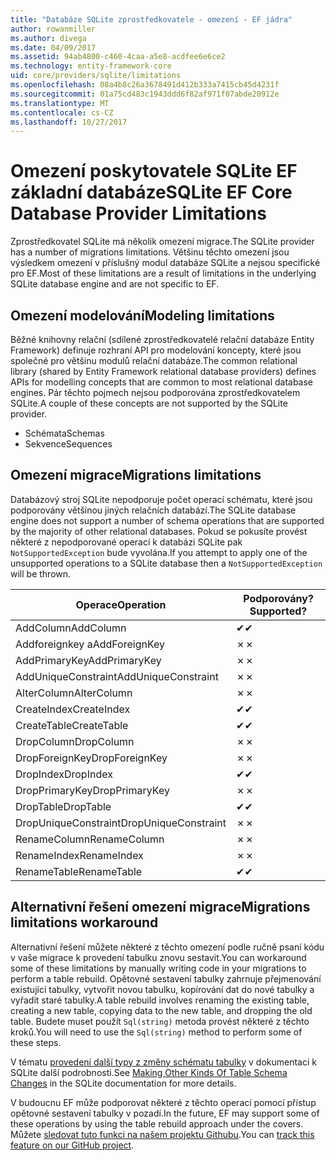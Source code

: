 ```yaml
---
title: "Databáze SQLite zprostředkovatele - omezení - EF jádra"
author: rowanmiller
ms.author: divega
ms.date: 04/09/2017
ms.assetid: 94ab4800-c460-4caa-a5e8-acdfee6e6ce2
ms.technology: entity-framework-core
uid: core/providers/sqlite/limitations
ms.openlocfilehash: 08a4b8c26a3678491d412b333a7415cb45d4231f
ms.sourcegitcommit: 01a75cd483c1943ddd6f82af971f07abde20912e
ms.translationtype: MT
ms.contentlocale: cs-CZ
ms.lasthandoff: 10/27/2017
---
```

# <a name="sqlite-ef-core-database-provider-limitations"></a><span data-ttu-id="cf1ab-102">Omezení poskytovatele SQLite EF základní databáze</span><span class="sxs-lookup"><span data-stu-id="cf1ab-102">SQLite EF Core Database Provider Limitations</span></span>

<span data-ttu-id="cf1ab-103">Zprostředkovatel SQLite má několik omezení migrace.</span><span class="sxs-lookup"><span data-stu-id="cf1ab-103">The SQLite provider has a number of migrations limitations.</span></span> <span data-ttu-id="cf1ab-104">Většinu těchto omezení jsou výsledkem omezení v příslušný modul databáze SQLite a nejsou specifické pro EF.</span><span class="sxs-lookup"><span data-stu-id="cf1ab-104">Most of these limitations are a result of limitations in the underlying SQLite database engine and are not specific to EF.</span></span>

## <a name="modeling-limitations"></a><span data-ttu-id="cf1ab-105">Omezení modelování</span><span class="sxs-lookup"><span data-stu-id="cf1ab-105">Modeling limitations</span></span>

<span data-ttu-id="cf1ab-106">Běžné knihovny relační (sdílené zprostředkovatelé relační databáze Entity Framework) definuje rozhraní API pro modelování koncepty, které jsou společné pro většinu modulů relační databáze.</span><span class="sxs-lookup"><span data-stu-id="cf1ab-106">The common relational library (shared by Entity Framework relational database providers) defines APIs for modelling concepts that are common to most relational database engines.</span></span> <span data-ttu-id="cf1ab-107">Pár těchto pojmech nejsou podporována zprostředkovatelem SQLite.</span><span class="sxs-lookup"><span data-stu-id="cf1ab-107">A couple of these concepts are not supported by the SQLite provider.</span></span>

* <span data-ttu-id="cf1ab-108">Schémata</span><span class="sxs-lookup"><span data-stu-id="cf1ab-108">Schemas</span></span>
* <span data-ttu-id="cf1ab-109">Sekvence</span><span class="sxs-lookup"><span data-stu-id="cf1ab-109">Sequences</span></span>

## <a name="migrations-limitations"></a><span data-ttu-id="cf1ab-110">Omezení migrace</span><span class="sxs-lookup"><span data-stu-id="cf1ab-110">Migrations limitations</span></span>

<span data-ttu-id="cf1ab-111">Databázový stroj SQLite nepodporuje počet operací schématu, které jsou podporovány většinou jiných relačních databází.</span><span class="sxs-lookup"><span data-stu-id="cf1ab-111">The SQLite database engine does not support a number of schema operations that are supported by the majority of other relational databases.</span></span> <span data-ttu-id="cf1ab-112">Pokud se pokusíte provést některé z nepodporované operací k databázi SQLite pak `NotSupportedException` bude vyvolána.</span><span class="sxs-lookup"><span data-stu-id="cf1ab-112">If you attempt to apply one of the unsupported operations to a SQLite database then a `NotSupportedException` will be thrown.</span></span>

| <span data-ttu-id="cf1ab-113">Operace</span><span class="sxs-lookup"><span data-stu-id="cf1ab-113">Operation</span></span>            | <span data-ttu-id="cf1ab-114">Podporovány?</span><span class="sxs-lookup"><span data-stu-id="cf1ab-114">Supported?</span></span> |
| -------------------- | ---------- |
| <span data-ttu-id="cf1ab-115">AddColumn</span><span class="sxs-lookup"><span data-stu-id="cf1ab-115">AddColumn</span></span>            | <span data-ttu-id="cf1ab-116">✔</span><span class="sxs-lookup"><span data-stu-id="cf1ab-116">✔</span></span>          |
| <span data-ttu-id="cf1ab-117">Addforeignkey a</span><span class="sxs-lookup"><span data-stu-id="cf1ab-117">AddForeignKey</span></span>        | <span data-ttu-id="cf1ab-118">✗</span><span class="sxs-lookup"><span data-stu-id="cf1ab-118">✗</span></span>          |
| <span data-ttu-id="cf1ab-119">AddPrimaryKey</span><span class="sxs-lookup"><span data-stu-id="cf1ab-119">AddPrimaryKey</span></span>        | <span data-ttu-id="cf1ab-120">✗</span><span class="sxs-lookup"><span data-stu-id="cf1ab-120">✗</span></span>          |
| <span data-ttu-id="cf1ab-121">AddUniqueConstraint</span><span class="sxs-lookup"><span data-stu-id="cf1ab-121">AddUniqueConstraint</span></span>  | <span data-ttu-id="cf1ab-122">✗</span><span class="sxs-lookup"><span data-stu-id="cf1ab-122">✗</span></span>          |
| <span data-ttu-id="cf1ab-123">AlterColumn</span><span class="sxs-lookup"><span data-stu-id="cf1ab-123">AlterColumn</span></span>          | <span data-ttu-id="cf1ab-124">✗</span><span class="sxs-lookup"><span data-stu-id="cf1ab-124">✗</span></span>          |
| <span data-ttu-id="cf1ab-125">CreateIndex</span><span class="sxs-lookup"><span data-stu-id="cf1ab-125">CreateIndex</span></span>          | <span data-ttu-id="cf1ab-126">✔</span><span class="sxs-lookup"><span data-stu-id="cf1ab-126">✔</span></span>          |
| <span data-ttu-id="cf1ab-127">CreateTable</span><span class="sxs-lookup"><span data-stu-id="cf1ab-127">CreateTable</span></span>          | <span data-ttu-id="cf1ab-128">✔</span><span class="sxs-lookup"><span data-stu-id="cf1ab-128">✔</span></span>          |
| <span data-ttu-id="cf1ab-129">DropColumn</span><span class="sxs-lookup"><span data-stu-id="cf1ab-129">DropColumn</span></span>           | <span data-ttu-id="cf1ab-130">✗</span><span class="sxs-lookup"><span data-stu-id="cf1ab-130">✗</span></span>          |
| <span data-ttu-id="cf1ab-131">DropForeignKey</span><span class="sxs-lookup"><span data-stu-id="cf1ab-131">DropForeignKey</span></span>       | <span data-ttu-id="cf1ab-132">✗</span><span class="sxs-lookup"><span data-stu-id="cf1ab-132">✗</span></span>          |
| <span data-ttu-id="cf1ab-133">DropIndex</span><span class="sxs-lookup"><span data-stu-id="cf1ab-133">DropIndex</span></span>            | <span data-ttu-id="cf1ab-134">✔</span><span class="sxs-lookup"><span data-stu-id="cf1ab-134">✔</span></span>          |
| <span data-ttu-id="cf1ab-135">DropPrimaryKey</span><span class="sxs-lookup"><span data-stu-id="cf1ab-135">DropPrimaryKey</span></span>       | <span data-ttu-id="cf1ab-136">✗</span><span class="sxs-lookup"><span data-stu-id="cf1ab-136">✗</span></span>          |
| <span data-ttu-id="cf1ab-137">DropTable</span><span class="sxs-lookup"><span data-stu-id="cf1ab-137">DropTable</span></span>            | <span data-ttu-id="cf1ab-138">✔</span><span class="sxs-lookup"><span data-stu-id="cf1ab-138">✔</span></span>          |
| <span data-ttu-id="cf1ab-139">DropUniqueConstraint</span><span class="sxs-lookup"><span data-stu-id="cf1ab-139">DropUniqueConstraint</span></span> | <span data-ttu-id="cf1ab-140">✗</span><span class="sxs-lookup"><span data-stu-id="cf1ab-140">✗</span></span>          |
| <span data-ttu-id="cf1ab-141">RenameColumn</span><span class="sxs-lookup"><span data-stu-id="cf1ab-141">RenameColumn</span></span>         | <span data-ttu-id="cf1ab-142">✗</span><span class="sxs-lookup"><span data-stu-id="cf1ab-142">✗</span></span>          |
| <span data-ttu-id="cf1ab-143">RenameIndex</span><span class="sxs-lookup"><span data-stu-id="cf1ab-143">RenameIndex</span></span>          | <span data-ttu-id="cf1ab-144">✗</span><span class="sxs-lookup"><span data-stu-id="cf1ab-144">✗</span></span>          |
| <span data-ttu-id="cf1ab-145">RenameTable</span><span class="sxs-lookup"><span data-stu-id="cf1ab-145">RenameTable</span></span>          | <span data-ttu-id="cf1ab-146">✔</span><span class="sxs-lookup"><span data-stu-id="cf1ab-146">✔</span></span>          |

## <a name="migrations-limitations-workaround"></a><span data-ttu-id="cf1ab-147">Alternativní řešení omezení migrace</span><span class="sxs-lookup"><span data-stu-id="cf1ab-147">Migrations limitations workaround</span></span>

<span data-ttu-id="cf1ab-148">Alternativní řešení můžete některé z těchto omezení podle ručně psaní kódu v vaše migrace k provedení tabulku znovu sestavit.</span><span class="sxs-lookup"><span data-stu-id="cf1ab-148">You can workaround some of these limitations by manually writing code in your migrations to perform a table rebuild.</span></span> <span data-ttu-id="cf1ab-149">Opětovné sestavení tabulky zahrnuje přejmenování existující tabulky, vytvořit novou tabulku, kopírování dat do nové tabulky a vyřadit staré tabulky.</span><span class="sxs-lookup"><span data-stu-id="cf1ab-149">A table rebuild involves renaming the existing table, creating a new table, copying data to the new table, and dropping the old table.</span></span> <span data-ttu-id="cf1ab-150">Budete muset použít `Sql(string)` metoda provést některé z těchto kroků.</span><span class="sxs-lookup"><span data-stu-id="cf1ab-150">You will need to use the `Sql(string)` method to perform some of these steps.</span></span>

<span data-ttu-id="cf1ab-151">V tématu [provedení další typy z změny schématu tabulky](http://sqlite.org/lang_altertable.html#otheralter) v dokumentaci k SQLite další podrobnosti.</span><span class="sxs-lookup"><span data-stu-id="cf1ab-151">See [Making Other Kinds Of Table Schema Changes](http://sqlite.org/lang_altertable.html#otheralter) in the SQLite documentation for more details.</span></span>

<span data-ttu-id="cf1ab-152">V budoucnu EF může podporovat některé z těchto operací pomocí přístup opětovné sestavení tabulky v pozadí.</span><span class="sxs-lookup"><span data-stu-id="cf1ab-152">In the future, EF may support some of these operations by using the table rebuild approach under the covers.</span></span> <span data-ttu-id="cf1ab-153">Můžete [sledovat tuto funkci na našem projektu Githubu](https://github.com/aspnet/EntityFramework/issues/329).</span><span class="sxs-lookup"><span data-stu-id="cf1ab-153">You can [track this feature on our GitHub project](https://github.com/aspnet/EntityFramework/issues/329).</span></span>
